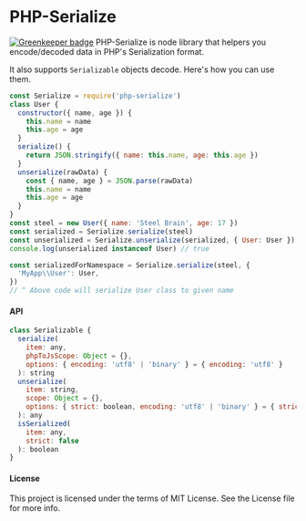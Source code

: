 # PHP-Serialize

[![Greenkeeper badge](https://badges.greenkeeper.io/steelbrain/php-serialize.svg)](https://greenkeeper.io/)
PHP-Serialize is node library that helpers you encode/decoded data in PHP's Serialization format.

It also supports `Serializable` objects decode. Here's how you can use them.

```js
const Serialize = require('php-serialize')
class User {
  constructor({ name, age }) {
    this.name = name
    this.age = age
  }
  serialize() {
    return JSON.stringify({ name: this.name, age: this.age })
  }
  unserialize(rawData) {
    const { name, age } = JSON.parse(rawData)
    this.name = name
    this.age = age
  }
}
const steel = new User({ name: 'Steel Brain', age: 17 })
const serialized = Serialize.serialize(steel)
const unserialized = Serialize.unserialize(serialized, { User: User }) // Passing available classes
console.log(unserialized instanceof User) // true

const serializedForNamespace = Serialize.serialize(steel, {
  'MyApp\\User': User,
})
// ^ Above code will serialize User class to given name
```

#### API

```js
class Serializable {
  serialize(
    item: any,
    phpToJsScope: Object = {},
    options: { encoding: 'utf8' | 'binary' } = { encoding: 'utf8' }
  ): string
  unserialize(
    item: string,
    scope: Object = {},
    options: { strict: boolean, encoding: 'utf8' | 'binary' } = { strict: false, encoding: 'utf8' }
  ): any
  isSerialized(
    item: any,
    strict: false
  ): boolean
}
```

#### License

This project is licensed under the terms of MIT License. See the License file for more info.
